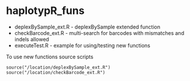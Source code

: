 # haplotypR_funs

* deplexBySample_ext.R - deplexBySample extended function
* checkBarcode_ext.R - multi-search for barcodes with mismatches and indels allowed
* executeTest.R - example for using/testing new functions

To use new functions source scripts
```{r}
source("/location/deplexBySample_ext.R")
source("/location/checkBarcode_ext.R")
```
